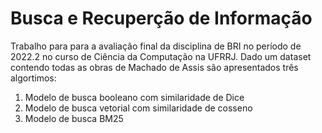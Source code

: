 # Busca e Recuperção de Informação

Trabalho para para a avaliação final da disciplina de BRI no período de 2022.2 no curso de Ciência da Computação na UFRRJ. 
Dado um dataset contendo todas as obras de Machado de Assis são apresentados três algortimos: 
1. Modelo de busca booleano com similaridade de Dice
2. Modelo de busca vetorial com similaridade de cosseno
3. Modelo de busca BM25
